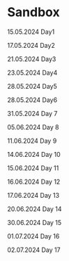 # Sandbox
15.05.2024 Day1

17.05.2024 Day2

21.05.2024 Day3

23.05.2024 Day4

28.05.2024 Day5

28.05.2024 Day6

31.05.2024 Day 7

05.06.2024 Day 8

11.06.2024 Day 9

14.06.2024 Day 10

15.06.2024 Day 11

16.06.2024 Day 12

17.06.2024 Day 13

20.06.2024 Day 14

30.06.2024 Day 15

01.07.2024 Day 16

02.07.2024 Day 17


